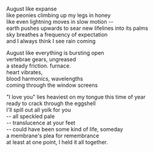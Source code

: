 August like expanse\
like peonies climbing up my legs in honey\
like even lightning moves in slow motion --\
earth pushes upwards to sear new lifelines into its palms\
sky breathes a frequency of expectation\
and I always think I see rain coming


August like everything is bursting open\
vertebrae gears, ungreased\
a steady friction. furnace.\
heart vibrates,\
blood harmonics, wavelengths\
coming through the window screens


"I love you" lies heaviest on my tongue this time of year\
ready to crack through the eggshell\
I'll spill out all yolk for you\
-- all speckled pale\
-- translucence at your feet\
-- could have been some kind of life, someday\
a membrane's plea for remembrance\
at least at one point, I held it all together. 

